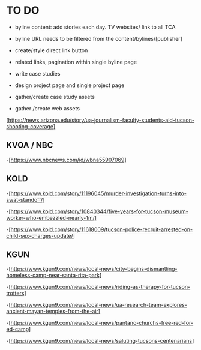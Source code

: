 # TO DO

- byline content: add stories each day.
     TV websites/ link to all TCA
- byline URL needs to be filtered from the content/bylines/[publisher]

- create/style direct link button
- related links, pagination within single byline page

- write case studies
- design project page and single project page
- gather/create case study assets
- gather /create web assets

[https://news.arizona.edu/story/ua-journalism-faculty-students-aid-tucson-shooting-coverage]

## KVOA / NBC

-[https://www.nbcnews.com/id/wbna55907069]

## KOLD

-[https://www.kold.com/story/11196045/murder-investigation-turns-into-swat-standoff/]

-[https://www.kold.com/story/10840344/five-years-for-tucson-museum-worker-who-embezzled-nearly-1m/]

-[https://www.kold.com/story/11618009/tucson-police-recruit-arrested-on-child-sex-charges-update/]

## KGUN

-[https://www.kgun9.com/news/local-news/city-begins-dismantling-homeless-camp-near-santa-rita-park]

-[https://www.kgun9.com/news/local-news/riding-as-therapy-for-tucson-trotters]

-[https://www.kgun9.com/news/local-news/ua-research-team-explores-ancient-mayan-temples-from-the-air]

-[https://www.kgun9.com/news/local-news/pantano-churchs-free-red-for-ed-camp]

-[https://www.kgun9.com/news/local-news/saluting-tucsons-centenarians]
